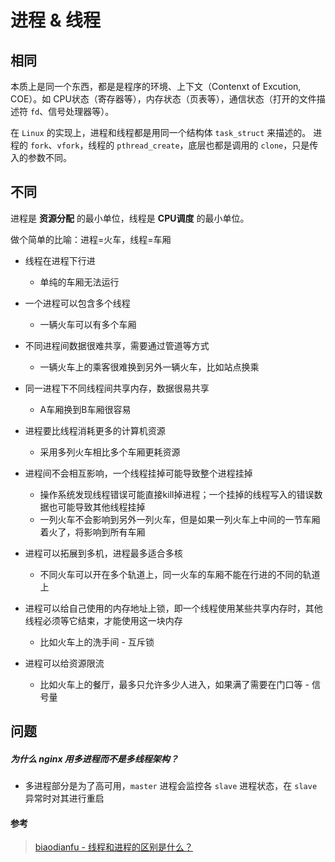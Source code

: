 # 进程 & 线程



## 相同

本质上是同一个东西，都是是程序的环境、上下文（Contenxt of Excution, COE）。如 CPU状态（寄存器等），内存状态（页表等），通信状态（打开的文件描述符 `fd`、信号处理器等）。

在 `Linux` 的实现上，进程和线程都是用同一个结构体 `task_struct` 来描述的。 进程的 `fork`、`vfork`，线程的 `pthread_create`，底层也都是调用的 `clone`，只是传入的参数不同。



## 不同

进程是 **资源分配** 的最小单位，线程是 **CPU调度** 的最小单位。

做个简单的比喻：进程=火车，线程=车厢

- 线程在进程下行进
    - 单纯的车厢无法运行

- 一个进程可以包含多个线程
    - 一辆火车可以有多个车厢

- 不同进程间数据很难共享，需要通过管道等方式
    - 一辆火车上的乘客很难换到另外一辆火车，比如站点换乘
- 同一进程下不同线程间共享内存，数据很易共享
    - A车厢换到B车厢很容易
- 进程要比线程消耗更多的计算机资源
    - 采用多列火车相比多个车厢更耗资源
- 进程间不会相互影响，一个线程挂掉可能导致整个进程挂掉
    - 操作系统发现线程错误可能直接kill掉进程；一个挂掉的线程写入的错误数据也可能导致其他线程挂掉
    - 一列火车不会影响到另外一列火车，但是如果一列火车上中间的一节车厢着火了，将影响到所有车厢
- 进程可以拓展到多机，进程最多适合多核
    - 不同火车可以开在多个轨道上，同一火车的车厢不能在行进的不同的轨道上
- 进程可以给自己使用的内存地址上锁，即一个线程使用某些共享内存时，其他线程必须等它结束，才能使用这一块内存
    - 比如火车上的洗手间 - 互斥锁
- 进程可以给资源限流
    - 比如火车上的餐厅，最多只允许多少人进入，如果满了需要在门口等 - 信号量





## 问题

##### 为什么 nginx 用多进程而不是多线程架构？

- 多进程部分是为了高可用，`master` 进程会监控各 `slave` 进程状态，在 `slave` 异常时对其进行重启





#### 参考

> [biaodianfu - 线程和进程的区别是什么？](https://www.zhihu.com/question/25532384/answer/411179772)

